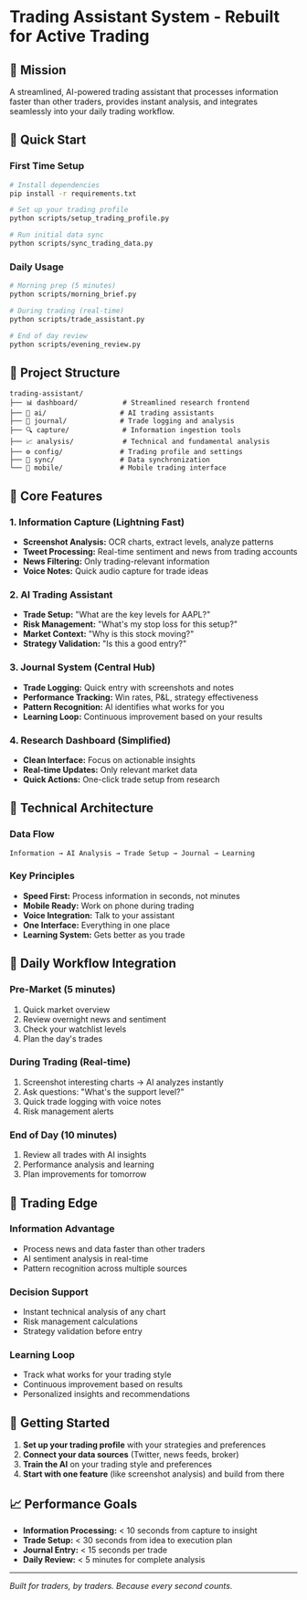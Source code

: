 # Trading Assistant System - Rebuilt for Active Trading

## 🎯 Mission
A streamlined, AI-powered trading assistant that processes information faster than other traders, provides instant analysis, and integrates seamlessly into your daily trading workflow.

## 🚀 Quick Start

### First Time Setup
```bash
# Install dependencies
pip install -r requirements.txt

# Set up your trading profile
python scripts/setup_trading_profile.py

# Run initial data sync
python scripts/sync_trading_data.py
```

### Daily Usage
```bash
# Morning prep (5 minutes)
python scripts/morning_brief.py

# During trading (real-time)
python scripts/trade_assistant.py

# End of day review
python scripts/evening_review.py
```

## 📁 Project Structure

```
trading-assistant/
├── 📊 dashboard/           # Streamlined research frontend
├── 🤖 ai/                  # AI trading assistants
├── 📝 journal/             # Trade logging and analysis
├── 🔍 capture/             # Information ingestion tools
├── 📈 analysis/            # Technical and fundamental analysis
├── ⚙️ config/              # Trading profile and settings
├── 🔄 sync/                # Data synchronization
└── 📱 mobile/              # Mobile trading interface
```

## 🎯 Core Features

### **1. Information Capture (Lightning Fast)**
- **Screenshot Analysis:** OCR charts, extract levels, analyze patterns
- **Tweet Processing:** Real-time sentiment and news from trading accounts
- **News Filtering:** Only trading-relevant information
- **Voice Notes:** Quick audio capture for trade ideas

### **2. AI Trading Assistant**
- **Trade Setup:** "What are the key levels for AAPL?"
- **Risk Management:** "What's my stop loss for this setup?"
- **Market Context:** "Why is this stock moving?"
- **Strategy Validation:** "Is this a good entry?"

### **3. Journal System (Central Hub)**
- **Trade Logging:** Quick entry with screenshots and notes
- **Performance Tracking:** Win rates, P&L, strategy effectiveness
- **Pattern Recognition:** AI identifies what works for you
- **Learning Loop:** Continuous improvement based on your results

### **4. Research Dashboard (Simplified)**
- **Clean Interface:** Focus on actionable insights
- **Real-time Updates:** Only relevant market data
- **Quick Actions:** One-click trade setup from research

## 🔧 Technical Architecture

### **Data Flow**
```
Information → AI Analysis → Trade Setup → Journal → Learning
```

### **Key Principles**
- **Speed First:** Process information in seconds, not minutes
- **Mobile Ready:** Work on phone during trading
- **Voice Integration:** Talk to your assistant
- **One Interface:** Everything in one place
- **Learning System:** Gets better as you trade

## 📱 Daily Workflow Integration

### **Pre-Market (5 minutes)**
1. Quick market overview
2. Review overnight news and sentiment
3. Check your watchlist levels
4. Plan the day's trades

### **During Trading (Real-time)**
1. Screenshot interesting charts → AI analyzes instantly
2. Ask questions: "What's the support level?"
3. Quick trade logging with voice notes
4. Risk management alerts

### **End of Day (10 minutes)**
1. Review all trades with AI insights
2. Performance analysis and learning
3. Plan improvements for tomorrow

## 🎯 Trading Edge

### **Information Advantage**
- Process news and data faster than other traders
- AI sentiment analysis in real-time
- Pattern recognition across multiple sources

### **Decision Support**
- Instant technical analysis of any chart
- Risk management calculations
- Strategy validation before entry

### **Learning Loop**
- Track what works for your trading style
- Continuous improvement based on results
- Personalized insights and recommendations

## 🚀 Getting Started

1. **Set up your trading profile** with your strategies and preferences
2. **Connect your data sources** (Twitter, news feeds, broker)
3. **Train the AI** on your trading style and preferences
4. **Start with one feature** (like screenshot analysis) and build from there

## 📈 Performance Goals

- **Information Processing:** < 10 seconds from capture to insight
- **Trade Setup:** < 30 seconds from idea to execution plan
- **Journal Entry:** < 15 seconds per trade
- **Daily Review:** < 5 minutes for complete analysis

---

*Built for traders, by traders. Because every second counts.*
